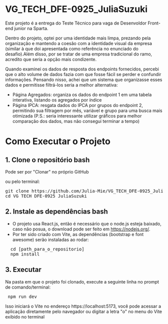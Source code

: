 # VG_TECH_DFE-0925_JuliaSuzuki
Este projeto é a entrega do Teste Técnico para vaga de Desenvoldor Front-end junior na Sparta.

Dentro do projeto, optei por uma identidade mais limpa, prezando pela organização e mantendo a coesão com a identidade visual da empresa (similar à que doi apresentada como referência no enunciado do desafio).Além disso, por se tratar de uma empresa tradicional do ramo, acredito que seria a opção mais condizente.

Quando examinei os dados de resposta dos endpoints fornecidos, percebi que o alto volume de dados fazia com que fosse fácil se perder e confundir informações. Pensando nisso, achei que um sistema que organizasse esses dados e permitisse filtrá-los seria a melhor alternativa:

- Página Agregados: organiza os dados do endpoint 1 em uma tabela interativa, listando os agregados por índice
- Página IPCA: resgata dados do IPCA por grupos do endpoint 2, permitindo sua filtragem por mês, variável e grupo para uma busca mais otimizada (P.S.: seria interessante utilizar gráficos para melhor comparação dos dados, mas não consegui terminar a tempo)

# Como Executar o Projeto

## 1. Clone o repositório bash
Pode ser por "Clonar" no próprio GitHub 

ou pelo terminal:
<pre>
git clone https://github.com/Julia-Mie/VG_TECH_DFE-0925_JuliaSuzuki.git
cd VG_TECH_DFE-0925_JuliaSuzuki
</pre>

## 2. Instale as dependências bash
- O projeto usa React.js, então é necessário que o node.js esteja baixado, caso não posua, o download pode ser feito em https://nodejs.org/.
- Por ter sido criado com Vite, as dependências (bootstrap e font awesome) serão instaladas ao rodar:
<pre>
  cd [path_para_o_repositorio]
  npm install
</pre>

## 3. Executar
Na pasta em que o projeto foi clonado, execute a seguinte linha no prompt de comando/terminal:
<pre> npm run dev </pre>
Isso iniciará o Vite no endereço https://localhost:5173, você pode acessar a aplicação diretamente pelo navegador ou digitar a letra "o" no menu do Vite exibido no terminal

